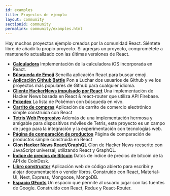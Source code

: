 ```yaml
---
id: examples
title: Proyectos de ejemplo
layout: community
sectionid: community
permalink: community/examples.html
---
```


Hay muchos proyectos ejemplo creados por la comunidad React. Siéntete libre de añadir tu propio proyecto. Si agregas un proyecto, comprométete a mantenerlo actualizado con las últimas versiones de React.


* **[Calculadora](https://github.com/ahfarmer/calculator)** Implementación de la calculadora iOS incorporada en React.
* **[Búsqueda de Emoji](https://github.com/ahfarmer/emoji-search)** Sencilla aplicación React para buscar emoji.
* **[Aplicación Github Battle](https://github.com/ReactTraining/react-fundamentals/tree/hosting)** Pon a Luchar dos usuarios de Github y ve los proyectos más populares de Github para cualquier idioma.
* **[Cliente HackerNews impulsado por React](https://github.com/insin/react-hn)** Una implementación de Hacker News basada en React & react-router que utiliza API Firebase.
* **[Pokedex](https://github.com/alik0211/pokedex)** La lista de Pokémon con búsqueda en vivo.
* **[Carrito de compras](https://github.com/jeffersonRibeiro/react-shopping-cart)** Aplicación de carrito de comercio electrónico simple construida con React
* **[Tetris Web Progresivo](https://github.com/skidding/flatris)** Además de una implementación hermosa y amigable para dispositivos móviles de Tetris, este proyecto es un campo de juego para la integración y la experimentación con tecnologías web.
* **[Página de comparación de productos](https://github.com/Rhymond/product-compare-react)** Página de comparación de productos simple construida en React
* **[Clon Hacker News React/GraphQL](https://github.com/clintonwoo/hackernews-react-graphql)** Clon de Hacker News reescrito con JavaScript universal, utilizando React y GraphQL.
* **[Índice de precios de Bitcoin](https://github.com/mrkjlchvz/bitcoin-price-index)** Datos de índice de precios de bitcoin de la API de CoinDesk.
* **[Libro constructor](https://github.com/builderbook/builderbook)** Aplicación web de código abierto para escribir y alojar documentación o vender libros. Construido con React, Material-UI, Next, Express, Mongoose, MongoDB.
* **[Espacio GFonts](https://github.com/pankajladhar/GFontsSpace)** Un espacio que permite al usuario jugar con las fuentes de Google. Construido con React, Redux y React-Router.

